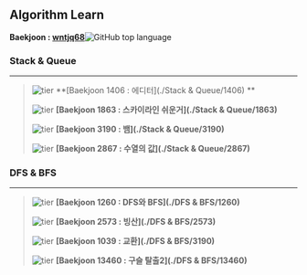 

## Algorithm Learn

**Baekjoon : [wntjq68](https://www.acmicpc.net/user/wntjq68)**![GitHub top language](https://img.shields.io/github/languages/top/wntjq68/algorithm-learn?color=red&logo=Java)



### Stack & Queue

---

>![tier](https://img.shields.io/badge/Tier-Silver3-silver)​​ **[Baekjoon 1406 : 에디터](./Stack & Queue/1406) ** 
>
>![tier](https://img.shields.io/badge/Tier-Silver1-silver) **[Baekjoon 1863 : 스카이라인 쉬운거](./Stack & Queue/1863)** 
>
>![tier](https://img.shields.io/badge/Tier-Gold5-gold) **[Baekjoon 3190 : 뱀](./Stack & Queue/3190)** 
>
> ![tier](https://img.shields.io/badge/Tier-Platinum4-platinum) **[Baekjoon 2867 : 수열의 값](./Stack & Queue/2867)**



### DFS & BFS

---

>![tier](https://img.shields.io/badge/Tier-Silver2-silver) **[Baekjoon 1260 : DFS와 BFS](./DFS & BFS/1260)** 
>
> ![tier](https://img.shields.io/badge/Tier-Gold4-gold) **[Baekjoon 2573 : 빙산](./DFS & BFS/2573)**
>
> ![tier](https://img.shields.io/badge/Tier-Gold3-gold) **[Baekjoon 1039 : 교환](./DFS & BFS/3190)**
>
>![tier](https://img.shields.io/badge/Tier-Gold2-gold) **[Baekjoon 13460 : 구슬 탈출2](./DFS & BFS/13460)** 



